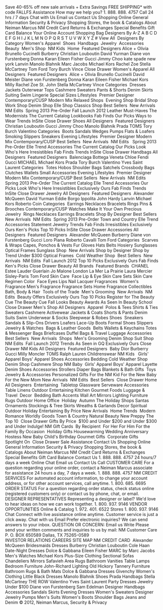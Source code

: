 Save 40-65% off new sale arrivals + Extra Savings FREE SHIPPING\* with code FALLFS Assistance How may we help you? 1. 888. 888. 4757 Call 24 hrs / 7 days Chat with Us Email us Contact Us Shopping Online General Information Security & Privacy Shopping Stores, the book & Catalogs About Neiman Marcus NM Credit Card Returns & Exchanges Special Benefits Gift Card Balance Your Online Account Shopping Bag Designers By A-Z A B C D E F G H I J K L M N O P Q R S T U V W X Y Z # View All  Designers By Category Women's Apparel  Shoes  Handbags  Jewelry  Accessories  Beauty  Men's Shop  NM Kids  Home  Featured Designers Alice + Olivia Brunello Cucinelli Burberry Christian Louboutin David Yurman Diane von Furstenberg Donna Karan Eileen Fisher Gucci Jimmy Choo kate spade new york Lanvin Manolo Blahnik Marc Jacobs Michael Kors Rachel Zoe Stella McCartney Tom Ford Tory Burch Vince Close Drawer Women's Apparel All Designers  Featured Designers  Alice + Olivia Brunello Cucinelli David Meister Diane von Furstenberg Donna Karan Eileen Fisher Michael Kors Milly Rachel Zoe St. John Stella McCartney Vince Categories  Dresses Jackets Outerwear Tops Cashmere Sweaters Pants & Shorts Denim Skirts Suiting Swim Lingerie Special Sizes Lifestyles  Premier Designer Contemporary/CUSP Modern Mix Relaxed Shops  Evening Shop Bridal Shop Work Shop Denim Shop Elle Shop Classics Shop Best Sellers  New Arrivals  NM Edits  Spring 2013 Pre-Order Fall Launch 2012 Leather Must-Haves The Modernists The Current Catalog Lookbooks Fab Finds Our Picks Ways to Wear Trends InSite Close Drawer Shoes All Designers  Featured Designers  Christian Louboutin Gucci Jimmy Choo Manolo Blahnik Prada TOMS Tory Burch Valentino Categories  Boots Sandals Wedges Pumps Flats & Loafers Smoking Slippers Sneakers Evening Lifestyles  Premier Designer Modern Mix Contemporary/CUSP Best Sellers  New Arrivals  NM Edits   Spring 2013 Pre-Order Elle Trend Accessories The Current Catalog Our Picks Look Who's Here Irresistibles Fab Finds Trends InSite Close Drawer Handbags All Designers  Featured Designers  Balenciaga Bottega Veneta Chloe Fendi Gucci MICHAEL Michael Kors Prada Tory Burch Valentino Yves Saint Laurent Categories  Totes Hobos Shoulder Bags Satchels Crossbody Bags Clutches Wallets Small Accessories Evening Lifestyles  Premier Designer Modern Mix Contemporary/CUSP Best Sellers  New Arrivals  NM Edits  Spring 2013 Pre-Order The Current Catalog Elle Trend Accessories Our Picks Look Who's Here Irresistibles Exclusively Ours Fab Finds Trends InSite Close Drawer Jewelry All Designers  Featured Designers  Alexander McQueen David Yurman Eddie Borgo Ippolita John Hardy Lanvin Michael Kors Roberto Coin Categories  Earrings Necklaces Bracelets Rings Pins & Brooches Contemporary/CUSP Watches Make It Your Own Precious Jewelry  Rings Necklaces Earrings Bracelets Shop By Designer Best Sellers  New Arrivals  NM Edits  Spring 2013 Pre-Order Town and Country Elle Trend Accessories Statement Jewelry Trends Fab Finds Irresistibles Exclusively Ours Ken's Picks Top 10 Picks InSite Close Drawer Accessories All Designers  Featured Designers  Alexander McQueen Burberry Diane von Furstenberg Gucci Loro Piana Roberto Cavalli Tom Ford Categories  Scarves & Wraps Capes, Ponchos & Vests Fur Gloves Hats Belts Hosiery Sunglasses Optical Frames Sunglass Shop  New Arrivals Shop by Designer Shop by Trend Under $300 Optical Frames  Cold Weather Shop  Best Sellers  New Arrivals  NM Edits  Fall Launch 2012 Top 10 Picks Exclusively Ours Fab Finds Ken's Picks Close Drawer Beauty All Brands  Featured Brands  CHANEL Estee Lauder Guerlain Jo Malone London La Mer La Prairie Laura Mercier Sisley-Paris Tom Ford Skin Care  Face Lip & Eye Skin Care Sets Skin Care Regimen Color  Face Eyes Lips Nail Lacquer Fragrances  Women's Fragrance Men's Fragrance Fragrance Sets Home Fragrance Collectibles Bath, Body & Hair  Tools of the Trade  Men's Grooming  New Arrivals  NM Edits  Beauty Offers Exclusively Ours Top 10 Picks Register for The Beauty Cue The Beauty Cue Fall Looks Beauty Awards As Seen In Beauty School  Close Drawer Men's Shop All Designers  Apparel  Polos & Tees Shirts & Ties Sweaters Cashmere Activewear Jackets & Coats Shorts & Pants Denim Suits Swim Underwear & Socks Sleepwear & Robes Shoes  Sneakers Sandals & Slip-Ons Drivers Loafers Lace-Up Boots Formal Shoes Slippers Jewelry & Watches  Bags & Leather Goods  Belts Wallets & Keychains Totes & Messenger Bags Briefcases Duffel Bags & Travel Luggage Accessories  Best Sellers  New Arrivals  Shops  Men's Grooming Denim Shop Suit Shop NM Edits  Fall Launch 2012 Trends As Seen in GQ Exclusively Ours Close Drawer NM Kids All Designers  Featured Designers  Baby Dior Burberry Gucci Milly Moncler TOMS Ralph Lauren Childrenswear NM Kids   Girls' Apparel Boys' Apparel Shoes Accessories Bedding Cold Weather Shop Denim Shop Cashmere Shop NM Baby  Girls' Apparel Boys' Apparel Layette Denim Shoes Accessories Strollers Diaper Bags Blankets & Bath Gifts  Toys Jewelry & Accessories Personalized Gifts For the NM Kid For the New Baby For the New Mom New Arrivals  NM Edits  Best Sellers  Close Drawer Home All Designers  Entertaining  Tabletop Glassware Serveware Accessories Table Linens Outdoor Entertaining Kitchen Gourmet Foods Luggage & Travel  Decor  Bedding Bath Accents Wall Art Mirrors Lighting Furniture Rugs Outdoor Home Office  Holiday  Autumn The Holiday Shops Santas Ornaments Stockings & Tree Skirts Wreaths & Garlands Decor Spiritual Outdoor Holiday Entertaining By Price New Arrivals  Home Trends  Modern Romance Worldly Goods Town & Country Natural Beauty New Preppy The Top 10  Close Drawer Gifts By Price  $100 and Under $200 and Under $300 and Under Indulge! NM Gift Cards  By Recipient  For Her For Him For the Family By Occasion  Holiday Gifts Housewarming Wedding Anniversary Hostess New Baby Child's Birthday Gourmet Gifts  Corporate Gifts  Spotlight On  Close Drawer Sale Assistance Contact Us Shopping Online General Information Security & Privacy Shopping Stores, the book & Catalogs About Neiman Marcus NM Credit Card Returns & Exchanges Special Benefits Gift Card Balance Contact Us 1. 888. 888. 4757 24 hours/7 days a week Online Chat Email us Contact Us Call CUSTOMER CARE For a question regarding your online order, contact a Neiman Marcus associate for assistance 24 hours a day, 7 days a week. 1. 888. 888. 4757 NM CREDIT SERVICES For automated account information, to change your account address, or for other account services, call anytime. 1. 800. 685. 6695 ORDER STATUS For a question regarding order status, check status online (registered customers only) or contact us by phone, chat, or email. DESIGNER REPRESENTATIVES Representing a designer or label? We'd love to hear ideas on how we can work together. 1. 800. 937. 9146 VENDOR OPPORTUNITIES Online & Catalog 1. 972. 401. 6522 Stores 1. 800. 937. 9146 Chat Connect with live assistance online anytime. Customer service is just a click away. Chat with us Email Prefer electronic inquiries? We can send answers to your inbox. QUESTION OR CONCERN: Email us Write Please send your written comments and inquiries to us by mail: NM Customer Care P. O. BOX 650589 Dallas, TX 75265-0589                     INVESTOR RELATIONS CAREERS SITE MAP NM CREDIT CARD  Alexander McQueen Bridesmaids Dresses Burberry Christian Louboutin Cole Haan Date-Night Dresses Dolce & Gabbana Eileen Fisher MARC by Marc Jacobs Men's Watches Michael Kors Plus-Size Clothing Sectional Sofas Chandeliers Mirrors Safavieh Area Rugs Bathroom Vanities Table Lamps Bedroom Furniture John-Richard Lighting Old Hickory Tannery Furniture Bathroom Rugs & Bath Mats Dolce & Gabbana Dresses Givenchy Women's Clothing Little Black Dresses Manolo Blahnik Shoes Prada Handbags Stella McCartney THE ROW Valentino Yves Saint Laurent Party Dresses Jewelry Under $100 Diane von Furstenberg Sam Edelman Designer Handbags Accessories Sandals Skirts Evening Dresses Women's Sweaters Designer Jewelry Pumps Men's Suits Women's Boots Shoulder Bags Jeans and Denim © 2012, Neiman Marcus, Security & Privacy